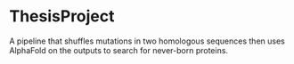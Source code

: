 # ThesisProject
A pipeline that shuffles mutations in two homologous sequences then uses AlphaFold on the outputs to search for never-born proteins.

